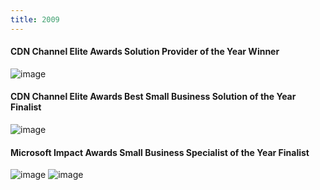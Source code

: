 ```yaml
---
title: 2009
---
```


#### CDN Channel Elite Awards Solution Provider of the Year Winner

![image](/images/2009-elite-awards-winner-portrait.png)

#### CDN Channel Elite Awards Best Small Business Solution of the Year Finalist

![image](/images/2009-cdn-elite-awards-bronze.png)

#### Microsoft Impact Awards Small Business Specialist of the Year Finalist

![image](/images/2009-impact-awards-finalist.png)
![image](/images/2009-impact-awards-finalist-label.png)
